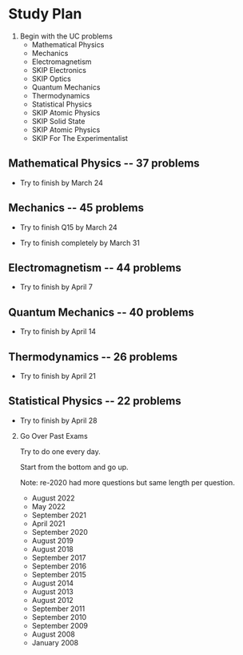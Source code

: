 # Study Plan

1. Begin with the UC problems
    - Mathematical Physics
    - Mechanics
    - Electromagnetism
    - SKIP Electronics
    - SKIP Optics
    - Quantum Mechanics
    - Thermodynamics
    - Statistical Physics
    - SKIP Atomic Physics
    - SKIP Solid State
    - SKIP Atomic Physics
    - SKIP For The Experimentalist

## Mathematical Physics -- 37 problems

- Try to finish by March 24

## Mechanics -- 45 problems

- Try to finish Q15 by March 24

- Try to finish completely by March 31

## Electromagnetism -- 44 problems

- Try to finish by April 7

## Quantum Mechanics -- 40 problems

- Try to finish by April 14

## Thermodynamics -- 26 problems

- Try to finish by April 21

## Statistical Physics -- 22 problems

- Try to finish by April 28


2. Go Over Past Exams

    Try to do one every day.

    Start from the bottom and go up.

    Note: re-2020 had more questions but same length per question.

    - August 2022
    - May 2022
    - September 2021
    - April 2021
    - September 2020
    - August 2019
    - August 2018
    - September 2017
    - September 2016
    - September 2015
    - August 2014
    - August 2013
    - August 2012
    - September 2011
    - September 2010
    - September 2009
    - August 2008
    - January 2008
